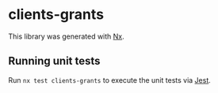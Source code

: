 # clients-grants

This library was generated with [Nx](https://nx.dev).

## Running unit tests

Run `nx test clients-grants` to execute the unit tests via [Jest](https://jestjs.io).
